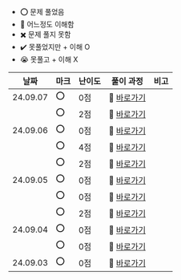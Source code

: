 - ⭕ 문제 풀었음
- 🔺 어느정도 이해함
- ✖️ 문제 풀지 못함
- ✔️ 못풀었지만 + 이해 O
- 😭 못풀고 + 이해 X

  
|    날짜  |  마크 | 난이도 | 풀이 과정                                                                                                          |  비고 |
| -------- |  ---- | ------ | ---------------------------------------------------------------------------------------------------------------    |-------|
| 24.09.07 |   ⭕ |    0점  | 💨 [바로가기](https://velog.io/@jominuk1025/24.09.07)     | |
|  |   ⭕ |    2점  | 💨 [바로가기](https://velog.io/@jominuk1025/24.09.07-58i0h6iq)     | |
| 24.09.06 |   ⭕ |    0점  | 💨 [바로가기](https://velog.io/@jominuk1025/24.09.06-%EC%9D%B4%EB%A6%84%EC%9D%B4-%EC%9E%88%EB%8A%94-%EB%8F%99%EB%AC%BC%EC%9D%98-%EC%95%84%EC%9D%B4%EB%94%94)     | |
|  |   ⭕ |    4점  | 💨 [바로가기](https://velog.io/@jominuk1025/24.09.06-%EA%B2%BD%EA%B8%B0%EB%8F%84%EC%97%90-%EC%9C%84%EC%B9%98%ED%95%9C-%EC%8B%9D%ED%92%88%EC%B0%BD%EA%B3%A0-%EB%AA%A9%EB%A1%9D-%EC%B6%9C%EB%A0%A5%ED%95%98%EA%B8%B0)     | |
|  |   ⭕ |    2점  | 💨 [바로가기](https://velog.io/@jominuk1025/24.09.06-%ED%9D%89%EB%B6%80%EC%99%B8%EA%B3%BC-%EB%98%90%EB%8A%94-%EC%9D%BC%EB%B0%98%EC%99%B8%EA%B3%BC-%EC%9D%98%EC%82%AC-%EB%AA%A9%EB%A1%9D-%EC%B6%9C%EB%A0%A5%ED%95%98%EA%B8%B0)     | |
| 24.09.05 |   ⭕ |    0점  | 💨 [바로가기](https://velog.io/@jominuk1025/24.09.05-%EB%8F%99%EB%AC%BC%EC%9D%98-%EC%95%84%EC%9D%B4%EB%94%94%EC%99%80-%EC%9D%B4)     | |
|  |   ⭕ |    0점  | 💨 [바로가기](https://velog.io/@jominuk1025/24.09.05-%EC%97%AC%EB%9F%AC-%EA%B8%B0%EC%A4%80%EC%9C%BC%EB%A1%9C-%EC%A0%95%EB%A0%AC%ED%95%98%EA%B8%B0)     | |
|  |   ⭕ |    2점  | 💨 [바로가기](https://velog.io/@jominuk1025/24.09.05-%EC%83%81%EC%9C%84-n%EA%B0%9C-%EB%A0%88%EC%BD%94%EB%93%9C)     | |
| 24.09.04 |   ⭕ |    0점  | 💨 [바로가기](https://velog.io/@jominuk1025/24.09.04-%EA%B0%95%EC%9B%90%EB%8F%84%EC%97%90-%EC%9C%84%EC%B9%98%ED%95%9C-%EC%83%9D%EC%82%B0%EA%B3%B5%EC%9E%A5-%EB%AA%A9%EB%A1%9D-%EC%B6%9C%EB%A0%A5%ED%95%98)     |  |
|     |   ⭕ |    0점  | 💨 [바로가기](https://velog.io/@jominuk1025/24.09.04-%EC%96%B4%EB%A6%B0-%EB%8F%99%EB%AC%BC-%EC%B0%BE%EA%B8%B0)     |  |
| 24.09.03 |   ⭕ |    0점  | 💨 [바로가기](https://velog.io/@jominuk1025/24.09.03-%EC%95%84%ED%94%88-%EB%8F%99%EB%AC%BC-%EC%B0%BE%EA%B8%B0)     | |



